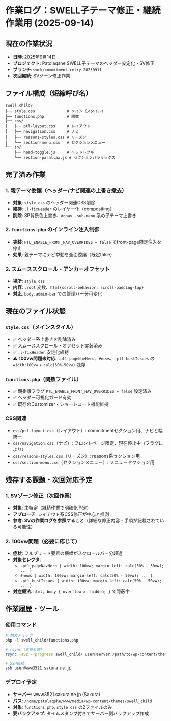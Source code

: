 # 作業ログ：SWELL子テーマ修正・継続作業用 (2025-09-14)

## 現在の作業状況
- **日時**: 2025年9月14日  
- **プロジェクト**: Patolaqshe SWELL子テーマのヘッダー安定化・SV修正  
- **ブランチ**: `work/commitment-retry-20250911`  
- **次回継続**: SVゾーン修正作業  

## ファイル構成（短縮呼び名）
```
swell_child/
├── style.css              # メイン（スタイル）
├── functions.php          # 関数
├── css/
│   ├── ptl-layout.css     # レイアウト
│   ├── navigation.css     # ナビ
│   ├── reasons-styles.css # リーズン
│   └── section-menu.css   # セクションメニュー
└── js/
    ├── head-toggle.js     # ヘッドトグル
    └── section-parallax.js # セクションパララックス
```

## 完了済み作業
### 1. 親テーマ委譲（ヘッダー/ナビ関連の上書き撤去）
- **対象**: `style.css` のヘッダー関連CSS削除
- **維持**: `.l-fixHeader` のレイヤー化（compositing）
- **削除**: SP背景色上書き、`#gnav .sub-menu` 系の子テーマ上書き

### 2. `functions.php` のインライン注入制御
- **実装**: `PTL_ENABLE_FRONT_NAV_OVERRIDES = false` でfront-page限定注入を停止
- **効果**: 親テーマにナビ挙動を全面委譲（既定false）

### 3. スムーススクロール・アンカーオフセット
- **場所**: `style.css`
- **内容**: `:root` 変数、`html{scroll-behavior; scroll-padding-top}`
- **対応**: `body.admin-bar` での管理バー分可変化

## 現在のファイル状態
### `style.css`（メインスタイル）
- ✅ ヘッダー系上書きを削除済み
- ✅ スムーススクロール・オフセット実装済み  
- ✅ `.l-fixHeader` 安定化維持
- ⚠️ **100vw問題未対応**: `.ptl-pageNavHero`、`#news`、`.ptl-bustIssues` の `width:100vw` + `calc(50%-50vw)` 残存

### `functions.php`（関数ファイル）
- ✅ 親委譲フラグ `PTL_ENABLE_FRONT_NAV_OVERRIDES = false` 設定済み
- ✅ ヘッダー可視化ガード有効
- ✅ 既存のCustomizer・ショートコード機能維持

### CSS関連
- `css/ptl-layout.css`（レイアウト）: commitmentセクション用、ナビと幅統一
- `css/navigation.css`（ナビ）: フロントページ限定、現在停止中（フラグにより）
- `css/reasons-styles.css`（リーズン）: reasons系セクション用
- `css/section-menu.css`（セクションメニュー）: メニューセクション用

## 残存する課題・次回対応予定
### 1. SVゾーン修正（次回作業）
- **対象**: 未特定（継続作業で明確化予定）
- **アプローチ**: レイアウト系CSS修正が中心と推測
- **参考**: **SVの作業ログを参照すること**（詳細な修正内容・手順が記載されている可能性）

### 2. 100vw問題（必要に応じて）
- **症状**: フルブリード要素の横幅がスクロールバー分超過
- **対象セレクタ**: 
  - `.ptl-pageNavHero { width: 100vw; margin-left: calc(50% - 50vw); ... }`
  - `#news { width: 100vw; margin-left: calc(50% - 50vw); ... }`  
  - `.ptl-bustIssues { width: 100vw; margin-left: calc(50% - 50vw); ... }`
- **対症療法**: `html, body { overflow-x: hidden; }` で隠蔽中

## 作業履歴・ツール
### 使用コマンド
```bash
# 構文チェック
php -l swell_child/functions.php

# rsync（本番反映）
rsync -avz --progress swell_child/ user@server:/path/to/wp-content/themes/swell_child/

# SSH接続
ssh user@www3521.sakura.ne.jp
```

### デプロイ予定
- **サーバー**: www3521.sakura.ne.jp (Sakura)
- **パス**: `/home/patolaqshe/www/media/wp-content/themes/swell_child`
- **対象**: `functions.php`, `style.css` の2ファイルのみ
- **要バックアップ**: タイムスタンプ付きでサーバー側バックアップ作成